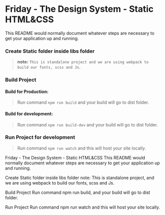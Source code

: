 # Friday - The Design System - Static HTML&CSS

This README would normally document whatever steps are necessary to get your application up and running.

### Create Static folder inside libs folder

> **note:** `This is standalone project and we are using webpack to build our fonts, scss and Js`.

### Build Project

#### Build for Production:

> Run command `npm run build` and your build will go to dist folder.

#### Build for development:

> Run command `npm run build-dev` and your build will go to dist folder.

### Run Project for development

> Run command `npm run watch` and this will host your site locally.

Friday - The Design System - Static HTML&CSS
This README would normally document whatever steps are necessary to get your application up and running.

Create Static folder inside libs folder
note: This is standalone project, and we are using webpack to build our fonts, scss and Js.

Build Project
Run command npm run build, and your build will go to dist folder.

Run Project
Run command npm run watch and this will host your site locally.

